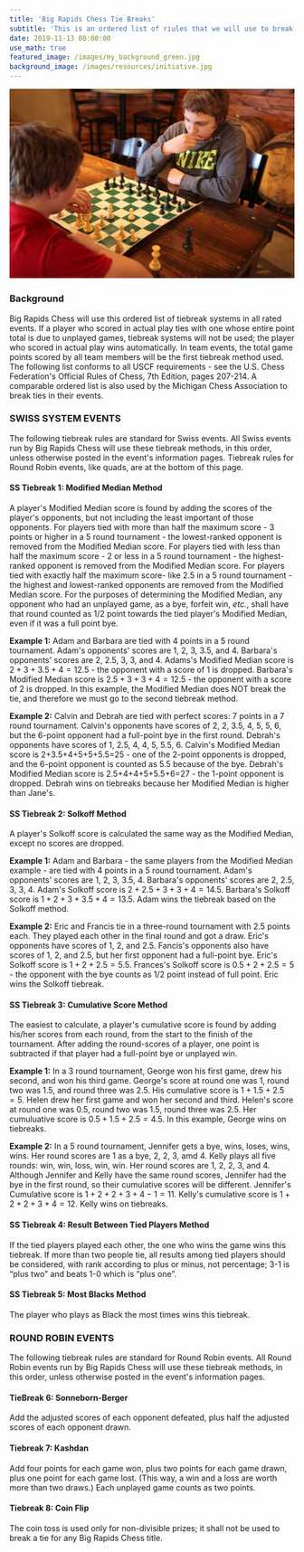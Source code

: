 ```yaml
---
title: 'Big Rapids Chess Tie Breaks'
subtitle: 'This is an ordered list of riules that we will use to break all ties in rated events.'
date: 2019-11-13 00:00:00
use_math: true
featured_image: /images/my_background_green.jpg
background_image: /images/resources/initiative.jpg
---
```


![](/images/resources/initiative.jpg)

### Background

Big Rapids Chess will use this ordered list of tiebreak systems in all rated events. If a player who scored in actual play ties with one whose entire point total is due to unplayed games, tiebreak systems will not be used; the player who scored in actual play wins automatically.  In team events, the total game points scored by all team members will be the first tiebreak method used. The following list conforms to all USCF requirements - see the U.S. Chess Federation's Official Rules of Chess, 7th Edition, pages 207-214. A comparable ordered list is also used by the Michigan Chess Association to break ties in their events. 

### SWISS SYSTEM EVENTS 
The following tiebreak rules are standard for Swiss events.  All Swiss events run by Big Rapids Chess will use these tiebreak methods, in this order, unless otherwise posted in the event's information pages.  Tiebreak rules for Round Robin events, like quads, are at the bottom of this page. 

#### SS Tiebreak 1: Modified Median Method   
A player's Modified Median score is found by adding the scores of the player's opponents, but not including the least important of those opponents.  For players tied with more than half the maximum score - 3 points or higher in a 5 round tournament - the lowest-ranked opponent is removed from the Modified Median score.  For players tied with less than half the maximum score - 2 or less in a 5 round tournament - the highest-ranked opponent is removed from the Modified Median score.  For players tied with exactly half the maximum score- like 2.5 in a 5 round tournament - the highest and lowest-ranked opponents are removed from the Modified Median score. For the purposes of determining the Modified Median, any opponent who had an unplayed game, as a bye, forfeit win, _etc._, shall have that round counted as 1/2 point towards the tied player's Modified Median, even if it was a full point bye.

**Example 1:** Adam and Barbara are tied with 4 points in a 5 round tournament.  Adam's opponents' scores are 1, 2, 3, 3.5, and 4.  Barbara's opponents' scores are 2, 2.5, 3, 3, and 4. Adams's Modified Median score is $2+3+3.5+4=12.5$ - the opponent with a score of 1 is dropped.  Barbara's Modified Median score is $2.5+3+3+4=12.5$ - the opponent with a score of 2 is dropped.  In this example, the Modified Median does NOT break the tie, and therefore we must go to the second tiebreak method.

**Example 2:** Calvin and Debrah are tied with perfect scores: 7 points in a 7 round tournament.  Calvin's opponents have scores of 2, 2, 3.5, 4, 5, 5, 6, but the 6-point opponent had a full-point bye in the first round.  Debrah's opponents have scores of 1, 2.5, 4, 4, 5, 5.5, 6.  Calvin's Modified Median score is 2+3.5+4+5+5+5.5=25 - one of the 2-point opponents is dropped, and the 6-point opponent is counted as 5.5 because of the bye. Debrah's Modified Median score is 2.5+4+4+5+5.5+6=27 - the 1-point opponent is dropped.  Debrah wins on tiebreaks because her Modified Median is higher than Jane's.
 
#### SS Tiebreak 2: Solkoff Method
A player's Solkoff score is calculated the same way as the Modified Median, except no scores are dropped.

**Example 1:** Adam and Barbara - the same players from the Modified Median example - are tied with 4 points in a 5 round tournament.  Adam's opponents' scores are 1, 2, 3, 3.5, 4.  Barbara's opponents' scores are 2, 2.5, 3, 3, 4. Adam's Solkoff score is $2+2.5+3+3+4=14.5$.  Barbara's Solkoff score is $1+2+3+3.5+4=13.5$.  Adam wins the tiebreak based on the Solkoff method.

**Example 2:** Eric and Francis tie in a three-round tournament with 2.5 points each.  They played each other in the final round and got a draw.  Eric's opponents have scores of 1, 2, and 2.5.  Fancis's opponents also have scores of 1, 2, and 2.5, but her first opponent had a full-point bye.  Eric's Solkoff score is $1+2+2.5=5.5$.  Frances's Solkoff score is $0.5+2+2.5=5$ - the opponent with the bye counts as 1/2 point instead of full point.  Eric wins the Solkoff tiebreak.
 
#### SS Tiebreak 3: Cumulative Score Method  
The easiest to calculate, a player's cumulative score is found by adding his/her scores from each round, from the start to the finish of the tournament.  After adding the round-scores of a player, one point is subtracted if that player had a full-point bye or unplayed win.

**Example 1:** In a 3 round tournament, George won his first game, drew his second, and won his third game.  George's score at round one was 1, round two was 1.5, and round three was 2.5.  His cumulative score is $1+1.5+2.5=5$.  Helen drew her first game and won her second and third.  Helen's score at round one was 0.5, round two was 1.5, round three was 2.5.  Her cumuluative score is $0.5+1.5+2.5=4.5$.  In this example, George wins on tiebreaks.

**Example 2:** In a 5 round tournament, Jennifer gets a bye, wins, loses, wins, wins.  Her round scores are 1 as a bye, 2, 2, 3, amd 4.  Kelly plays all five rounds: win, win, loss, win, win.  Her round scores are 1, 2, 2, 3, and 4.  Although Jennifer and Kelly have the same round scores, Jennifer had the bye in the first round, so their cumulative scores will be different.  Jennifer's Cumulative score is $1+2+2+3+4-1=11$.  Kelly's cumulative score is $1+2+2+3+4=12$.  Kelly wins on tiebreaks.
 
#### SS Tiebreak 4: Result Between Tied Players Method
If the tied players played each other, the one who wins the game wins this tiebreak. If more than two people tie, all results among tied players should be considered, with rank according to plus or minus, not percentage; 3-1 is “plus two” and beats 1-0 which is “plus one”.
 
#### SS Tiebreak 5: Most Blacks Method
The player who plays as Black the most times wins this tiebreak.
 
### ROUND ROBIN EVENTS
The following tiebreak rules are standard for Round Robin events.  All Round Robin events run by Big Rapids Chess will use these tiebreak methods, in this order, unless otherwise posted in the event's information pages. 

#### TieBreak 6: Sonneborn-Berger
Add the adjusted scores of each opponent defeated, plus half the adjusted scores of each opponent drawn.
 
#### Tiebreak 7: Kashdan
Add four points for each game won, plus two points for each game drawn, plus one point for each game lost.  (This way, a win and a loss are worth more than two draws.)  Each unplayed game counts as two points.
 
#### Tiebreak 8: Coin Flip
The coin toss is used only for non-divisible prizes; it shall not be used to break a tie for any Big Rapids Chess title.
